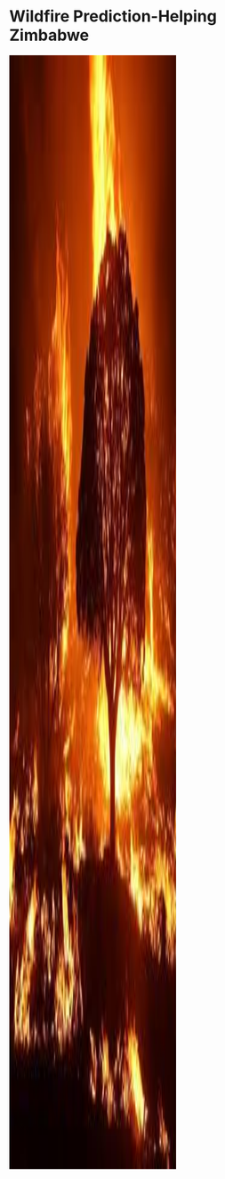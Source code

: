 # Wildfire Prediction-Helping Zimbabwe
<img src="https://github.com/Gujeah/Wildfire-Prediction-Helping-Zimbabwe/blob/main/Wildfire-Image.jpg" alt="wildfire" height="2000" width="300">

 
